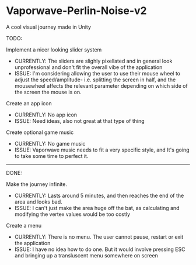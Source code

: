 # Vaporwave-Perlin-Noise-v2
A cool visual journey made in Unity


TODO:

Implement a nicer looking slider system
  * CURRENTLY: The sliders are slighly pixellated and in general look unprofessional and don't fit the overall vibe of the application
  * ISSUE: I'm considering allowing the user to use their mouse wheel to adjust the speed/amplitude- i.e. splitting the screen in half, and the mousewheel affects the relevant parameter depending on which side of the screen the mouse is on.
  
Create an app icon
  * CURRENTLY: No app icon
  * ISSUE: Need ideas, also not great at that type of thing
  
Create optional game music
  * CURRENTLY: No game music
  * ISSUE: Vaporwave music needs to fit a very specific style, and It's going to take some time to perfect it.

-----------------------------------------------------------------------------------------------------------------------------------

DONE:

Make the journey infinite.
  * CURRENTLY: Lasts around 5 minutes, and then reaches the end of the area and looks bad.
  * ISSUE: I can't just make the area huge off the bat, as calculating and modifying the vertex values would be too costly
  
Create a menu
  * CURRENTLY: There is no menu. The user cannot pause, restart or exit the application
  * ISSUE: I have no idea how to do one. But it would involve pressing ESC and bringing up a transluscent menu somewhere on screen
